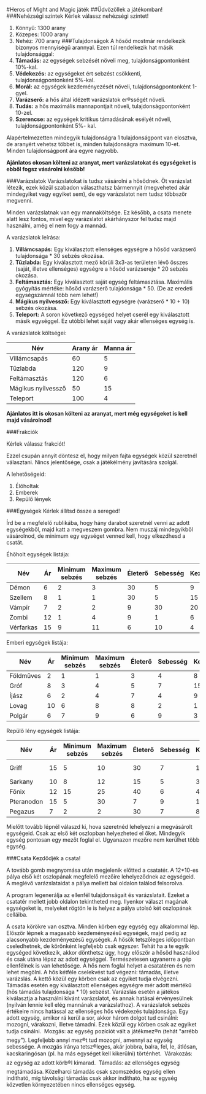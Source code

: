 #Heros of Might and Magic játék
##Üdvözöllek a játékomban!
###Nehézségi szintek
Kérlek válassz nehézségi szintet!
1. Könnyű: 1300 arany
2. Közepes: 1000 arany
3. Nehéz: 700 arany
###Tulajdonságok
A hősőd mostmár rendelkezik bizonyos mennyiségű arannyal.
Ezen túl rendelkezik hat másik tulajdonsággal:
1. **Támadás:** az egységek sebzését növeli meg, tulajdonságpontonként 10%-kal.
2. **Védekezés:** az egységeket ért sebzést csökkenti, tulajdonságpontonként 5%-kal.
3. **Morál:** az egységek kezdeményezését növeli, tulajdonságpontonként 1-gyel.
4. **Varázserő:** a hős által idézett varázslatok er®sségét növeli.
5. **Tudás:** a hős maximális mannapontjait növeli, tulajdonságpontonként 10-zel.
6. **Szerencse:** az egységek kritikus támadásának esélyét növeli, tulajdonságpontonként 5%-
   kal.

Alapértelmezetten mindegyik tulajdonságra 1 tulajdonságpont van elosztva, de aranyért vehetsz többet is,
minden tulajdonságra maximum 10-et. Minden tulajdonságpont ára egyre nagyobb.

**Ajánlatos okosan költeni az aranyat, mert varázslatokat és egységeket is ebből fogsz vásárolni később!**

###Varázslatok
Varázslatokat is tudsz vásárolni a hősődnek. Öt varázslat létezik, ezek közül
szabadon választhatsz bármennyit (megveheted akár mindegyiket vagy egyiket sem),
de egy varázslatot nem tudsz többször megvenni.

Minden varázslatnak van egy mannaköltsége. Ez később, a csata menete alatt lesz fontos,
 mivel egy varázslatot akárhányszor fel tudsz majd használni, amég el nem fogy a mannád.

A varázslatok leírása:
1. **Villámcsapás:** Egy kiválasztott ellenséges egységre a hősőd varázserő tulajdonsága * 30 sebzés okozása.
2. **Tűzlabda:** Egy kiválasztott mező körüli 3x3-as területen lévő összes 
(saját, illetve ellenséges) egységre a hősöd varázsereje * 20 sebzés okozása.
3. **Feltámasztás:** Egy kiválasztott saját egység feltámasztása. 
Maximális gyógyítás mértéke: hősőd varázserő tulajdonsága * 50. (De az eredeti egységszámnál több nem lehet!)
4. **Mágikus nyílvessző:** Egy kiválasztott egységre (varázserő * 10 + 10) sebzés okozása.
5. **Teleport:** A soron következő egységed helyet cserél egy kiválasztott másik egységgel.
Ez utóbbi lehet saját vagy akár ellenséges egység is.

A varázslatok költségei:

| Név          | Arany ár | Manna ár |
|--------------|----------|-------|
| Villámcsapás |60| 5     |
| Tűzlabda     |120|9      |
| Feltámasztás |120| 6     |
|Mágikus nyílvessző|50| 15  |
|Teleport|100|4|

**Ajánlatos itt is okosan költeni az aranyat, mert még egységeket is kell 
majd vásárolnod!**

###Frakciók

Kérlek válassz frakciót!

Ezzel csupán annyit döntesz el, hogy milyen fajta egységek közül szeretnél
választani. Nincs jelentősége, csak a játékélmény javítására szolgál.

A lehetőségeid:
1. Élőholtak
2. Emberek
3. Repülő lények

###Egységek
Kérlek állítsd össze a sereged!

Írd be a megfelelő rublikába, hogy hány darabot szeretnél venni az adott
egységekből, majd katt a megveszem gombra. Nem muszáj mindegyikből
vásárolnod, de minimum egy egységet venned kell, hogy elkezdhesd a csatát.

Éhőholt egységek listája:

| Név | Ár   | Minimum sebzés | Maximum sebzés | Életerő | Sebesség | Kezdeményezés | Speciális képesség | Színkód |
|-----|------|--------------|--------------|-------|--------|-------------|------------------|-------|
|Démon| 6    |2|3|30|5|9|nincs|sárga|
|Szellem| 8    |1|1|30|5|15|nincs|rózsaszín|
|Vámpír| 7    |2|2|9|30|20|vérszívás|piros|
|Zombi| 12   |1|4|9|1|6|nincs|zöld|
|Vérfarkas| 15   |9|11|6|10|4|nincs|kék|

Emberi egységek listája:

| Név       | Ár  | Minimum sebzés | Maximum sebzés | Életerő | Sebesség | Kezdeményezés | Speciális képesség | Színkód   |
|-----------|-----|----------------|----------------|---------|----------|---------------|--------------------|-----------|
| Földműves | 2   | 1              | 1              | 3       | 4        | 8             | nincs              | zöld      |
| Gróf      | 8   | 3              | 4              | 5       | 7        | 15            | nincs              | piros     |
| Íjász     | 6   | 2              | 4              | 7       | 4        | 9             | lövés              | sárga     |
| Lovag     | 10  | 6              | 8              | 8       | 2        | 1             | nincs              | kék       |
| Polgár    | 6   | 7              | 9              | 6       | 9        | 3             | nincs              | rózsaszín |

Repülő lény egységek listája:

| Név        | Ár  | Minimum sebzés | Maximum sebzés | Életerő | Sebesség | Kezdeményezés | Speciális képesség     | Színkód   |
|------------|-----|----------------|----------------|---------|----------|---------------|------------------------|-----------|
| Griff      | 15  | 5              | 10             | 30      | 7        | 15            | végtelen visszatámadás | sárga     |
| Sarkany    | 10  | 8              | 12             | 15      | 5        | 3             | tűzokádás              | kék       |
| Főnix      | 12  | 15             | 25             | 40      | 6        | 4             | nincs                  | piros     |
| Pteranodon | 15  | 5              | 30             | 7       | 9        | 10            | nincs                  | zöld      |
| Pegazus    | 7   | 2              | 2              | 30      | 7        | 8             | nincs                  | rózsaszín |

Mielőtt tovább lépnél válaszd ki, hova szeretnéd lehelyezni a megvásárolt 
egységeid. Csak az első két oszlopban helyezheted el őket. Mindegyik egység 
pontosan egy mezőt foglal el. Ugyanazon mezőre nem kerülhet több egység.

###Csata
Kezdődjék a csata!

A tovább gomb megnyomása után megjelenik előtted a csatatér. A 12*10-es pálya első
két oszlopának megfelelő mezőire lehelyeződnek az egységeid. A meglévő varázslataidat
a pálya mellett bal oldalon találod felsorolva.

A program legenerálja az ellenfél tulajdonságait és varázslatait. 
Ezeket a csatatér mellett jobb oldalon tekintheted meg. Ilyenkor választ magának 
egységeket is, melyeket rögtön le is helyez a pálya utolsó két oszlopának celláiba.

A csata körökre van osztva. Minden körben egy egység egy alkalommal lép. Először lépnek a magasabb
kezdeményezésű egységek, majd pedig az alacsonyabb kezdeményezésű egységek.
A hősök tetszőleges időpontban cseledhetnek, de körönként legfeljebb csak egyszer. Tehát ha a te
egyik egységed következik, akkor dönthetsz úgy, hogy először a hősöd használod és csak 
utána lépsz az adott egységgel. Természetesen ugyanerre a gép ellenfélnek is van lehetősége.
A hős nem foglal helyet a csatatéren és nem lehet megölni. A hős kétféle cselekvést tud
végezni: támadás, illetve varázslás. A kettő közül egy körben csak az egyiket tudja
elvégezni. Támadás esetén egy kiválasztott ellenséges egységre mér adott mértékű (hős támadás tulajdonsága * 10) sebzést.
Varázslás esetén a játékos kiválasztja a használni kívánt varázslatot, és annak hatásai érvényesülnek (nyilván lennie kell elég mannának a varázslathoz). A varázslatok sebzés értékeire nincs
hatással az ellenséges hős védekezés tulajdonsága.
Egy adott egység, amikor rá kerül a sor, akkor három dolgot tud csinálni: mozogni, várakozni, illetve támadni. Ezek közül egy körben csak az egyiket tudja csinálni.
 Mozgás: az egység pozíciót vált a játékmez®n (tehát "arrébb megy"). Legfeljebb annyi
mez®t tud mozogni, amennyi az egység sebessége. A mozgás iránya tetsz®leges, akár
jobbra, balra, fel, le, átlósan, kacskaringósan (pl. ha más egységet kell kikerülni) történhet.
 Várakozás: az egység az adott körb®l kimarad.
 Támadás: az ellenséges egység megtámadása. Közelharci támadás csak szomszédos egység ellen indítható, míg távolsági támadás csak akkor indítható, ha az egység közvetlen
környezetében nincs ellenséges egység.
